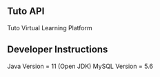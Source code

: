 ## Tuto API
Tuto Virtual Learning Platform

## Developer Instructions
Java Version = 11 (Open JDK)
MySQL Version = 5.6



